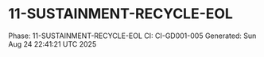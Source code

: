 # 11-SUSTAINMENT-RECYCLE-EOL
Phase: 11-SUSTAINMENT-RECYCLE-EOL
CI: CI-GD001-005
Generated: Sun Aug 24 22:41:21 UTC 2025
